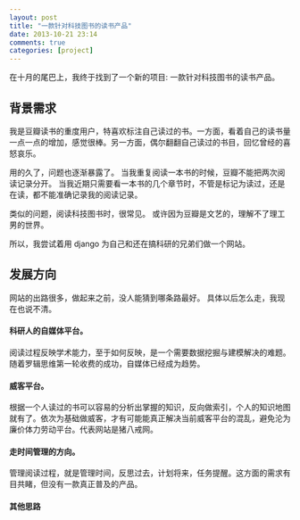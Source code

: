 ```yaml
---
layout: post
title: "一款针对科技图书的读书产品"
date: 2013-10-21 23:14
comments: true
categories: [project]
---
```


在十月的尾巴上，我终于找到了一个新的项目: 一款针对科技图书的读书产品。

背景需求
--------

我是豆瓣读书的重度用户，特喜欢标注自己读过的书。一方面，看着自己的读书量一点一点的增加，感觉很棒。另一方面，偶尔翻翻自己读过的书目，回忆曾经的喜怒哀乐。

用的久了，问题也逐渐暴露了。
当我重复阅读一本书的时候，豆瓣不能把两次阅读记录分开。
当我近期只需要看一本书的几个章节时，不管是标记为读过，还是在读，都不能准确记录我的阅读记录。

类似的问题，阅读科技图书时，很常见。
或许因为豆瓣是文艺的，理解不了理工男的世界。

<!--more-->

所以，我尝试着用 django 为自己和还在搞科研的兄弟们做一个网站。

发展方向
--------

网站的出路很多，做起来之前，没人能猜到哪条路最好。
具体以后怎么走，我现在也说不清。

#### 科研人的自媒体平台。

阅读过程反映学术能力，至于如何反映，是一个需要数据挖掘与建模解决的难题。随着罗辑思维第一轮收费的成功，自媒体已经成为趋势。

#### 威客平台。

根据一个人读过的书可以容易的分析出掌握的知识，反向做索引，个人的知识地图就有了。依次为基础做威客，才有可能能真正解决当前威客平台的混乱，避免沦为廉价体力劳动平台。代表网站是猪八戒网。

#### 走时间管理的方向。

管理阅读过程，就是管理时间，反思过去，计划将来，任务提醒。这方面的需求有目共睹，但没有一款真正普及的产品。

#### 其他思路
